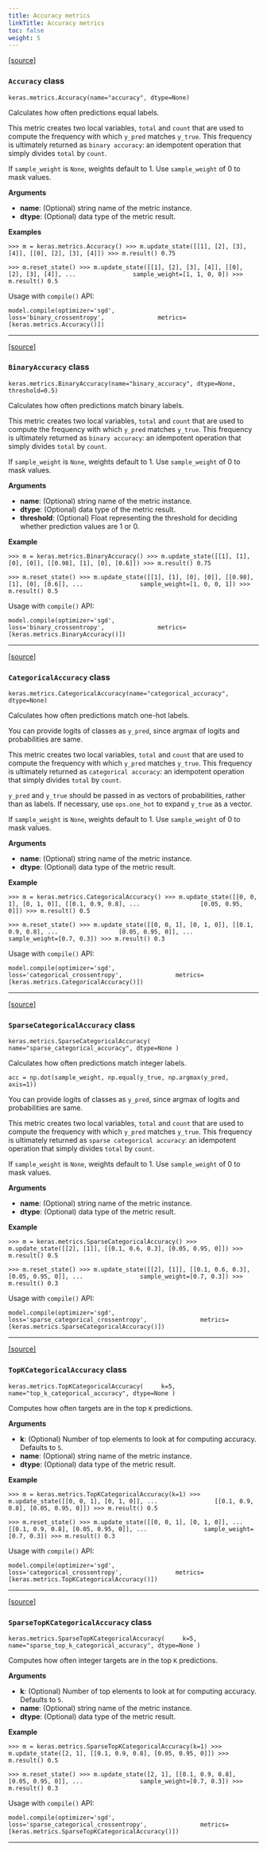 ```yaml
---
title: Accuracy metrics
linkTitle: Accuracy metrics
toc: false
weight: 5
---
```


[\[source\]](https://github.com/keras-team/keras/tree/v3.6.0/keras/src/metrics/accuracy_metrics.py#L15)

### `Accuracy` class

`keras.metrics.Accuracy(name="accuracy", dtype=None)`

Calculates how often predictions equal labels.

This metric creates two local variables, `total` and `count` that are used to compute the frequency with which `y_pred` matches `y_true`. This frequency is ultimately returned as `binary accuracy`: an idempotent operation that simply divides `total` by `count`.

If `sample_weight` is `None`, weights default to 1. Use `sample_weight` of 0 to mask values.

**Arguments**

- **name**: (Optional) string name of the metric instance.
- **dtype**: (Optional) data type of the metric result.

**Examples**

`>>> m = keras.metrics.Accuracy() >>> m.update_state([[1], [2], [3], [4]], [[0], [2], [3], [4]]) >>> m.result() 0.75`

`>>> m.reset_state() >>> m.update_state([[1], [2], [3], [4]], [[0], [2], [3], [4]], ...                sample_weight=[1, 1, 0, 0]) >>> m.result() 0.5`

Usage with `compile()` API:

`model.compile(optimizer='sgd',               loss='binary_crossentropy',               metrics=[keras.metrics.Accuracy()])`

---

[\[source\]](https://github.com/keras-team/keras/tree/v3.6.0/keras/src/metrics/accuracy_metrics.py#L72)

### `BinaryAccuracy` class

`keras.metrics.BinaryAccuracy(name="binary_accuracy", dtype=None, threshold=0.5)`

Calculates how often predictions match binary labels.

This metric creates two local variables, `total` and `count` that are used to compute the frequency with which `y_pred` matches `y_true`. This frequency is ultimately returned as `binary accuracy`: an idempotent operation that simply divides `total` by `count`.

If `sample_weight` is `None`, weights default to 1. Use `sample_weight` of 0 to mask values.

**Arguments**

- **name**: (Optional) string name of the metric instance.
- **dtype**: (Optional) data type of the metric result.
- **threshold**: (Optional) Float representing the threshold for deciding whether prediction values are 1 or 0.

**Example**

`>>> m = keras.metrics.BinaryAccuracy() >>> m.update_state([[1], [1], [0], [0]], [[0.98], [1], [0], [0.6]]) >>> m.result() 0.75`

`>>> m.reset_state() >>> m.update_state([[1], [1], [0], [0]], [[0.98], [1], [0], [0.6]], ...                sample_weight=[1, 0, 0, 1]) >>> m.result() 0.5`

Usage with `compile()` API:

`model.compile(optimizer='sgd',               loss='binary_crossentropy',               metrics=[keras.metrics.BinaryAccuracy()])`

---

[\[source\]](https://github.com/keras-team/keras/tree/v3.6.0/keras/src/metrics/accuracy_metrics.py#L160)

### `CategoricalAccuracy` class

`keras.metrics.CategoricalAccuracy(name="categorical_accuracy", dtype=None)`

Calculates how often predictions match one-hot labels.

You can provide logits of classes as `y_pred`, since argmax of logits and probabilities are same.

This metric creates two local variables, `total` and `count` that are used to compute the frequency with which `y_pred` matches `y_true`. This frequency is ultimately returned as `categorical accuracy`: an idempotent operation that simply divides `total` by `count`.

`y_pred` and `y_true` should be passed in as vectors of probabilities, rather than as labels. If necessary, use `ops.one_hot` to expand `y_true` as a vector.

If `sample_weight` is `None`, weights default to 1. Use `sample_weight` of 0 to mask values.

**Arguments**

- **name**: (Optional) string name of the metric instance.
- **dtype**: (Optional) data type of the metric result.

**Example**

`>>> m = keras.metrics.CategoricalAccuracy() >>> m.update_state([[0, 0, 1], [0, 1, 0]], [[0.1, 0.9, 0.8], ...                 [0.05, 0.95, 0]]) >>> m.result() 0.5`

`>>> m.reset_state() >>> m.update_state([[0, 0, 1], [0, 1, 0]], [[0.1, 0.9, 0.8], ...                 [0.05, 0.95, 0]], ...                sample_weight=[0.7, 0.3]) >>> m.result() 0.3`

Usage with `compile()` API:

`model.compile(optimizer='sgd',               loss='categorical_crossentropy',               metrics=[keras.metrics.CategoricalAccuracy()])`

---

[\[source\]](https://github.com/keras-team/keras/tree/v3.6.0/keras/src/metrics/accuracy_metrics.py#L249)

### `SparseCategoricalAccuracy` class

`keras.metrics.SparseCategoricalAccuracy(     name="sparse_categorical_accuracy", dtype=None )`

Calculates how often predictions match integer labels.

`acc = np.dot(sample_weight, np.equal(y_true, np.argmax(y_pred, axis=1))`

You can provide logits of classes as `y_pred`, since argmax of logits and probabilities are same.

This metric creates two local variables, `total` and `count` that are used to compute the frequency with which `y_pred` matches `y_true`. This frequency is ultimately returned as `sparse categorical accuracy`: an idempotent operation that simply divides `total` by `count`.

If `sample_weight` is `None`, weights default to 1. Use `sample_weight` of 0 to mask values.

**Arguments**

- **name**: (Optional) string name of the metric instance.
- **dtype**: (Optional) data type of the metric result.

**Example**

`>>> m = keras.metrics.SparseCategoricalAccuracy() >>> m.update_state([[2], [1]], [[0.1, 0.6, 0.3], [0.05, 0.95, 0]]) >>> m.result() 0.5`

`>>> m.reset_state() >>> m.update_state([[2], [1]], [[0.1, 0.6, 0.3], [0.05, 0.95, 0]], ...                sample_weight=[0.7, 0.3]) >>> m.result() 0.3`

Usage with `compile()` API:

`model.compile(optimizer='sgd',               loss='sparse_categorical_crossentropy',               metrics=[keras.metrics.SparseCategoricalAccuracy()])`

---

[\[source\]](https://github.com/keras-team/keras/tree/v3.6.0/keras/src/metrics/accuracy_metrics.py#L333)

### `TopKCategoricalAccuracy` class

`keras.metrics.TopKCategoricalAccuracy(     k=5, name="top_k_categorical_accuracy", dtype=None )`

Computes how often targets are in the top `K` predictions.

**Arguments**

- **k**: (Optional) Number of top elements to look at for computing accuracy. Defaults to `5`.
- **name**: (Optional) string name of the metric instance.
- **dtype**: (Optional) data type of the metric result.

**Example**

`>>> m = keras.metrics.TopKCategoricalAccuracy(k=1) >>> m.update_state([[0, 0, 1], [0, 1, 0]], ...                [[0.1, 0.9, 0.8], [0.05, 0.95, 0]]) >>> m.result() 0.5`

`>>> m.reset_state() >>> m.update_state([[0, 0, 1], [0, 1, 0]], ...                [[0.1, 0.9, 0.8], [0.05, 0.95, 0]], ...                sample_weight=[0.7, 0.3]) >>> m.result() 0.3`

Usage with `compile()` API:

`model.compile(optimizer='sgd',               loss='categorical_crossentropy',               metrics=[keras.metrics.TopKCategoricalAccuracy()])`

---

[\[source\]](https://github.com/keras-team/keras/tree/v3.6.0/keras/src/metrics/accuracy_metrics.py#L411)

### `SparseTopKCategoricalAccuracy` class

`keras.metrics.SparseTopKCategoricalAccuracy(     k=5, name="sparse_top_k_categorical_accuracy", dtype=None )`

Computes how often integer targets are in the top `K` predictions.

**Arguments**

- **k**: (Optional) Number of top elements to look at for computing accuracy. Defaults to `5`.
- **name**: (Optional) string name of the metric instance.
- **dtype**: (Optional) data type of the metric result.

**Example**

`>>> m = keras.metrics.SparseTopKCategoricalAccuracy(k=1) >>> m.update_state([2, 1], [[0.1, 0.9, 0.8], [0.05, 0.95, 0]]) >>> m.result() 0.5`

`>>> m.reset_state() >>> m.update_state([2, 1], [[0.1, 0.9, 0.8], [0.05, 0.95, 0]], ...                sample_weight=[0.7, 0.3]) >>> m.result() 0.3`

Usage with `compile()` API:

`model.compile(optimizer='sgd',               loss='sparse_categorical_crossentropy',               metrics=[keras.metrics.SparseTopKCategoricalAccuracy()])`

---
